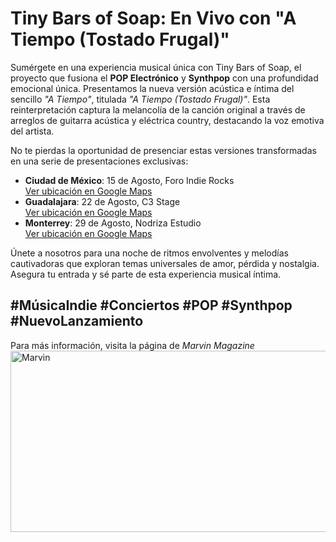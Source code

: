 # Tiny Bars of Soap: En Vivo con "A Tiempo (Tostado Frugal)"

Sumérgete en una experiencia musical única con Tiny Bars of Soap, el proyecto que fusiona el **POP Electrónico** y **Synthpop** con una profundidad emocional única. Presentamos la nueva versión acústica e íntima del sencillo _"A Tiempo"_, titulada _"A Tiempo (Tostado Frugal)"_. Esta reinterpretación captura la melancolía de la canción original a través de arreglos de guitarra acústica y eléctrica country, destacando la voz emotiva del artista.

No te pierdas la oportunidad de presenciar estas versiones transformadas en una serie de presentaciones exclusivas:

- **Ciudad de México**: 15 de Agosto, Foro Indie Rocks  
  [Ver ubicación en Google Maps](https://maps.app.goo.gl/VPKWBiSvJKpXBoTf8)
- **Guadalajara**: 22 de Agosto, C3 Stage  
  [Ver ubicación en Google Maps](https://maps.app.goo.gl/cVJnoWDKXpPAaehV8)
- **Monterrey**: 29 de Agosto, Nodriza Estudio  
  [Ver ubicación en Google Maps](https://maps.app.goo.gl/ahzAeLrPzMnEFynT9)

Únete a nosotros para una noche de ritmos envolventes y melodías cautivadoras que exploran temas universales de amor, pérdida y nostalgia. Asegura tu entrada y sé parte de esta experiencia musical íntima.

#MúsicaIndie #Conciertos #POP #Synthpop #NuevoLanzamiento
--
Para más información, visita la página de *Marvin Magazine*
<a href="https://marvin.com.mx">
  <img src="https://i0.wp.com/marvin.com.mx/wp-content/uploads/2019/11/marvin-convocatoria.jpg" alt="Marvin" width="600" height="290">
</a>
